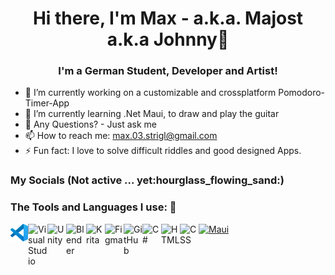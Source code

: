 <h1 align="center"> Hi there, I'm Max - a.k.a. Majost a.k.a Johnny👋 </h1>

<h3 align="center"> I'm a German Student, Developer and Artist! </h3>

<!--<img align="right" alt="Coding" width="300" src="https://cdn.dribbble.com/users/50886/screenshots/2710024/coding.gif"> -->

<p align="left"> 
</p>

- 🔭 I’m currently working on a customizable and crossplatform Pomodoro-Timer-App
- 🌱 I’m currently learning .Net Maui, to draw and play the guitar
- 💬 Any Questions? - Just ask me
- 📫 How to reach me: max.03.strigl@gmail.com
- ⚡ Fun fact: I love to solve difficult riddles and good designed Apps.

<h3 align="left"> My Socials (Not active ... yet:hourglass_flowing_sand:) </h3>


### The Tools and Languages I use: :wrench:
<a href="https://code.visualstudio.com/">
    <img align="left" alt="Visual Studio Code" width="28px" src="https://raw.githubusercontent.com/github/explore/bbd48b997e8d0bef63f676eca4da5e1f76487b56/topics/visual-studio-code/visual-studio-code.png"/>
</a>

<a href="https://visualstudio.microsoft.com/de/">
    <img align="left" alt="Visual Studio" width="31px" src="https://visualstudio.microsoft.com/wp-content/uploads/2021/10/Product-Icon.svg"/>
</a>

<a href="https://unity.com/">
    <img align="left" alt="Unity" width="30px" src="https://i.redd.it/tu3gt6ysfxq71.png"/>
</a>

<a href="https://www.blender.org/">
    <img align="left" alt="Blender" width="32px" src="https://upload.wikimedia.org/wikipedia/commons/0/0c/Blender_logo_no_text.svg"/>
</a>

<a href="https://krita.org/en/">
    <img align="left" alt="Krita" width="30px" src="https://upload.wikimedia.org/wikipedia/commons/7/73/Calligrakrita-base.svg"/>
</a>

<a href="https://www.figma.com/de/">
    <img align="left" alt="Figma" width="30=px" src="http://blog.greggant.com/images/posts/2019-04-25-figma/Figma.png">
</a>

<a href="https://github.com/">
    <img align="left" alt="GitHub" width="30px" src="https://cdn-icons-png.flaticon.com/512/25/25231.png"/>
</a>

<a href="https://dotnet.microsoft.com/en-us/apps/maui">
    <img alt="Maui" width="30px" src="https://styles.redditmedia.com/t5_2odyx7/styles/communityIcon_19sk0x18irz41.png"/>
</a>


<img align="left" alt="C#" width="30px" src="https://camo.githubusercontent.com/8d56e87edf99e89bfc457cd62462e0b7aae19e6b197b1df5c542d474d8d76f81/68747470733a2f2f646576656c6f7065722e6665646f726170726f6a6563742e6f72672f7374617469632f6c6f676f2f6373686172702e706e67"/>


<img align="left" alt="HTML" width="30px" src="https://cdn-icons-png.flaticon.com/512/1216/1216733.png"/>
<img align="left" alt="CSS" width="30px" src="https://upload.wikimedia.org/wikipedia/commons/thumb/6/62/CSS3_logo.svg/800px-CSS3_logo.svg.png"/>

<!--
**Maximilian-Strigl/Maximilian-Strigl** is a ✨ _special_ ✨ repository because its `README.md` (this file) appears on your GitHub profile. 

- 🔭 I’m currently working on ...
- 🌱 I’m currently learning     ..
- 👯 I’m looking to collaborate on ...
- 🤔 I’m looking for help with ...
- 💬 Ask me about ...
- 📫 How to reach me: ...
- 😄 Pronouns: ...
- ⚡ Fun fact: ...
-->
